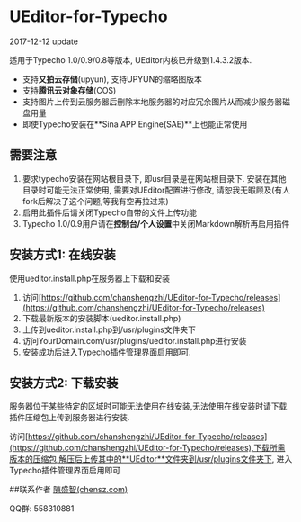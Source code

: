 UEditor-for-Typecho
===================

2017-12-12 update

适用于Typecho 1.0/0.9/0.8等版本, UEditor内核已升级到1.4.3.2版本.

- 支持**又拍云存储**(upyun), 支持UPYUN的缩略图版本
- 支持**腾讯云对象存储**(COS)
- 支持图片上传到云服务器后删除本地服务器的对应冗余图片从而减少服务器磁盘用量
- 即使Typecho安装在**Sina APP Engine(SAE)**上也能正常使用


## 需要注意
1. 要求typecho安装在网站根目录下, 即usr目录是在网站根目录下. 安装在其他目录时可能无法正常使用, 需要对UEditor配置进行修改, 请恕我无暇顾及(有人fork后解决了这个问题,等我有空再拉过来)
2. 启用此插件后请关闭Typecho自带的文件上传功能
3. Typecho 1.0/0.9用户请在**控制台/个人设置**中关闭Markdown解析再启用插件

## 安装方式1: 在线安装
使用ueditor.install.php在服务器上下载和安装

1. 访问[https://github.com/chanshengzhi/UEditor-for-Typecho/releases](https://github.com/chanshengzhi/UEditor-for-Typecho/releases)
2. 下载最新版本的安装脚本(ueditor.install.php)
3. 上传到ueditor.install.php到/usr/plugins文件夹下
4. 访问YourDomain.com/usr/plugins/ueditor.install.php进行安装
5. 安装成功后进入Typecho插件管理界面启用即可.

## 安装方式2: 下载安装
服务器位于某些特定的区域时可能无法使用在线安装,无法使用在线安装时请下载插件压缩包上传到服务器进行安装.

访问[https://github.com/chanshengzhi/UEditor-for-Typecho/releases](https://github.com/chanshengzhi/UEditor-for-Typecho/releases),下载所需版本的压缩包,解压后上传其中的**UEditor**文件夹到/usr/plugins文件夹下, 进入Typecho插件管理界面启用即可

##联系作者
[陳盛智(chensz.com)](http://chensz.com)

QQ群: 558310881